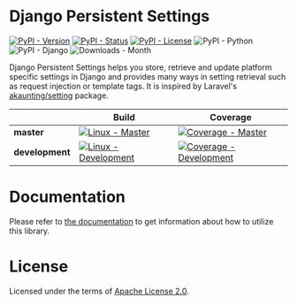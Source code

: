 # Django Persistent Settings

[![PyPI - Version][version_badge_url]][pypi_url]
[![PyPI - Status][status_badge_url]][pypi_url]
[![PyPI - License][license_badge_url]](LICENSE.txt)
![PyPI - Python][python_badge_url]
![PyPI - Django][django_badge_url]
![Downloads - Month][dlmonth_badge_url]

<!-- Meta Links Start -->

[version_badge_url]: https://img.shields.io/pypi/v/django-persistent-settings?label=version&logoColor=white&style=flat-square
[status_badge_url]: https://img.shields.io/pypi/status/django-persistent-settings?style=flat-square
[license_badge_url]: https://img.shields.io/pypi/l/django-persistent-settings?style=flat-square
[python_badge_url]: https://img.shields.io/pypi/pyversions/django-persistent-settings?color=3572a2&label=%20&logo=python&logoColor=FECE3D&style=flat-square
[django_badge_url]: https://img.shields.io/pypi/djversions/django-persistent-settings?color=092e20&label=%20&logo=django&logoColor=white&style=flat-square
[dlmonth_badge_url]: https://img.shields.io/pypi/dm/django-persistent-settings?label=dl%2Fmonth&style=flat-square

[pypi_url]: https://pypi.org/project/django-persistent-settings/

<!-- Meta Links End -->

Django Persistent Settings helps you store, retrieve and update platform specific settings in Django and provides many ways in setting retrieval such as request injection or template tags. It is inspired by Laravel's [akaunting/setting](https://github.com/akaunting/setting) package.

| | Build | Coverage |
|-|---|---|
| **master** | [![Linux - Master][linux_master_badge_url]][linux_master_url] | [![Coverage - Master][codecov_master_badge_url]][codecov_master_url] |
| **development** | [![Linux - Development][linux_development_badge_url]][linux_development_url] | [![Coverage - Development][codecov_development_badge_url]][codecov_development_url] |

<!-- Build Links Start -->

[linux_development_badge_url]: https://img.shields.io/github/workflow/status/erayerdin/django-persistent-settings/testing/development?logo=linux&logoColor=white&style=flat-square
[linux_master_badge_url]: https://img.shields.io/github/workflow/status/erayerdin/django-persistent-settings/testing/master?logo=linux&logoColor=white&style=flat-square

[codecov_development_badge_url]: https://img.shields.io/codecov/c/gh/erayerdin/django-persistent-settings/development?style=flat-square
[codecov_master_badge_url]: https://img.shields.io/codecov/c/gh/erayerdin/django-persistent-settings/master?style=flat-square

[linux_development_url]: https://github.com/erayerdin/django-persistent-settings/actions?query=workflow%3A%22Build+and+Distribute%22+branch%3Adevelopment
[linux_master_url]: https://github.com/erayerdin/django-persistent-settings/actions?query=workflow%3A%22Build+and+Distribute%22+branch%3Amaster

[codecov_development_url]: https://codecov.io/gh/erayerdin/django-persistent-settings/branch/development
[codecov_master_url]: https://codecov.io/gh/erayerdin/django-persistent-settings/branch/master

<!-- Build Links End -->

# Documentation

Please refer to [the documentation](https://django-persistent-settings.readthedocs.io/)
to get information about how to utilize this library.

# License

Licensed under the terms of [Apache License 2.0](LICENSE.txt).
